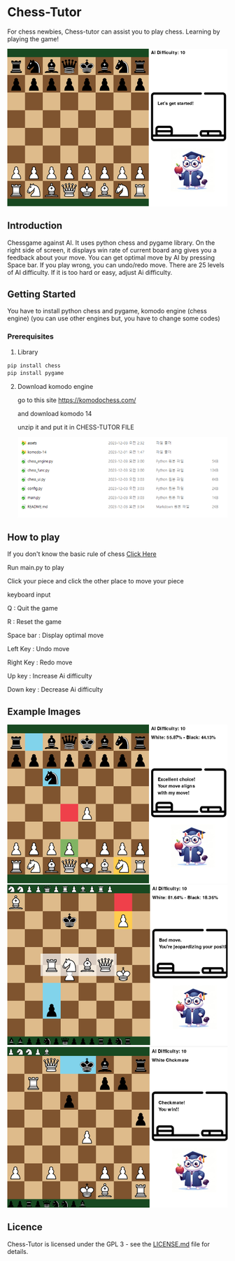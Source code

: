 # Chess-Tutor

For chess newbies, Chess-tutor can assist you to play chess. Learning by playing the game!

<img src="assets\images_for_readme\screen.png">

## Introduction

Chessgame against AI. It uses python chess and pygame library. On the right side of screen, it displays win rate of current board ang gives you a feedback about your move. You can get optimal move by AI by pressing Space bar. If you play wrong, you can undo/redo move. There are 25 levels of AI difficulty. If it is too hard or easy, adjust Ai difficulty.


## Getting Started

You have to install python chess and pygame, komodo engine (chess engine)
(you can use other engines but, you have to change some codes)

### Prerequisites

1. Library
```sh
pip install chess
pip install pygame
```

2. Download komodo engine
   
    go to this site https://komodochess.com/

    and download komodo 14

    unzip it and put it in CHESS-TUTOR FILE

    <img src="assets\images_for_readme\komodo_location.png">

## How to play 

If you don't know the basic rule of chess [Click Here](https://en.wikipedia.org/wiki/Rules_of_chess)

Run main.py to play

Click your piece and click the other place to move your piece

keyboard input

Q : Quit the game

R : Reset the game

Space bar : Display optimal move

Left Key : Undo move

Right Key : Redo move

Up key : Increase Ai difficulty

Down key : Decrease Ai difficulty

## Example Images

<img src="assets\images_for_readme\Running_example.png">
<img src="assets\images_for_readme\promotion.png">
<img src="assets\images_for_readme\checkmate.png">

## Licence
Chess-Tutor is licensed under the GPL 3 - see the [LICENSE.md](LICENSE.md) file for details.